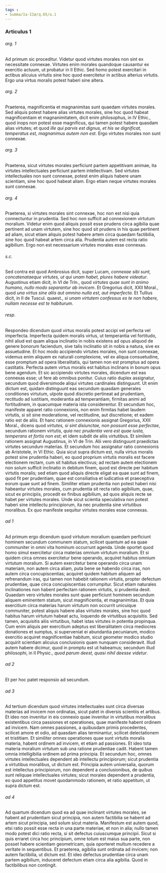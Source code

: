 ```yaml
---
tags : 
- Summa/Ia-IIæ/q.65/a.1
---
```


### Articulus 1

###### arg. 1
Ad primum sic proceditur. Videtur quod virtutes morales non sint ex necessitate connexae. Virtutes enim morales quandoque causantur ex exercitio actuum, ut probatur in II Ethic. Sed homo potest exercitari in actibus alicuius virtutis sine hoc quod exercitetur in actibus alterius virtutis. Ergo una virtus moralis potest haberi sine altera.

###### arg. 2
Praeterea, magnificentia et magnanimitas sunt quaedam virtutes morales. Sed aliquis potest habere alias virtutes morales, sine hoc quod habeat magnificentiam et magnanimitatem, dicit enim philosophus, in IV Ethic., quod inops non potest esse magnificus, qui tamen potest habere quasdam alias virtutes; et quod *ille qui parvis est dignus, et his se dignificat, temperatus est, magnanimus autem non est*. Ergo virtutes morales non sunt connexae.

###### arg. 3
Praeterea, sicut virtutes morales perficiunt partem appetitivam animae, ita virtutes intellectuales perficiunt partem intellectivam. Sed virtutes intellectuales non sunt connexae, potest enim aliquis habere unam scientiam, sine hoc quod habeat aliam. Ergo etiam neque virtutes morales sunt connexae.

###### arg. 4
Praeterea, si virtutes morales sint connexae, hoc non est nisi quia connectuntur in prudentia. Sed hoc non sufficit ad connexionem virtutum moralium. Videtur enim quod aliquis possit esse prudens circa agibilia quae pertinent ad unam virtutem, sine hoc quod sit prudens in his quae pertinent ad aliam, sicut etiam aliquis potest habere artem circa quaedam factibilia, sine hoc quod habeat artem circa alia. Prudentia autem est recta ratio agibilium. Ergo non est necessarium virtutes morales esse connexas.

###### s.c.
Sed contra est quod Ambrosius dicit, super Lucam, *connexae sibi sunt, concatenataeque virtutes, ut qui unam habet, plures habere videatur*. Augustinus etiam dicit, in VI de Trin., quod *virtutes quae sunt in animo humano, nullo modo separantur ab invicem*. Et Gregorius dicit, XXII Moral., quod *una virtus sine aliis aut omnino nulla est, aut imperfecta*. Et Tullius dicit, in II de Tuscul. quaest., *si unam virtutem confessus es te non habere, nullam necesse est te habiturum*.

###### resp.
Respondeo dicendum quod virtus moralis potest accipi vel perfecta vel imperfecta. Imperfecta quidem moralis virtus, ut temperantia vel fortitudo, nihil aliud est quam aliqua inclinatio in nobis existens ad opus aliquod de genere bonorum faciendum, sive talis inclinatio sit in nobis a natura, sive ex assuetudine. Et hoc modo accipiendo virtutes morales, non sunt connexae, videmus enim aliquem ex naturali complexione, vel ex aliqua consuetudine, esse promptum ad opera liberalitatis, qui tamen non est promptus ad opera castitatis. Perfecta autem virtus moralis est habitus inclinans in bonum opus bene agendum. Et sic accipiendo virtutes morales, dicendum est eas connexas esse; ut fere ab omnibus ponitur. Cuius ratio duplex assignatur, secundum quod diversimode aliqui virtutes cardinales distinguunt. Ut enim dictum est, quidam distinguunt eas secundum quasdam generales conditiones virtutum, utpote quod discretio pertineat ad prudentiam, rectitudo ad iustitiam, moderantia ad temperantiam, firmitas animi ad fortitudinem, in quacumque materia ista considerentur. Et secundum hoc, manifeste apparet ratio connexionis, non enim firmitas habet laudem virtutis, si sit sine moderatione, vel rectitudine, aut discretione; et eadem ratio est de aliis. Et hanc rationem connexionis assignat Gregorius, XXII Moral., dicens quod *virtutes, si sint disiunctae, non possunt esse perfectae*, secundum rationem virtutis, *quia nec prudentia vera est quae iusta, temperans et fortis non est*; et idem subdit de aliis virtutibus. Et similem rationem assignat Augustinus, in VI de Trin. Alii vero distinguunt praedictas virtutes secundum materias. Et secundum hoc assignatur ratio connexionis ab Aristotele, in VI Ethic. Quia sicut supra dictum est, nulla virtus moralis potest sine prudentia haberi, eo quod proprium virtutis moralis est facere electionem rectam, cum sit habitus electivus; ad rectam autem electionem non solum sufficit inclinatio in debitum finem, quod est directe per habitum virtutis moralis; sed etiam quod aliquis directe eligat ea quae sunt ad finem, quod fit per prudentiam, quae est consiliativa et iudicativa et praeceptiva eorum quae sunt ad finem. Similiter etiam prudentia non potest haberi nisi habeantur virtutes morales, cum prudentia sit recta ratio agibilium, quae, sicut ex principiis, procedit ex finibus agibilium, ad quos aliquis recte se habet per virtutes morales. Unde sicut scientia speculativa non potest haberi sine intellectu principiorum, ita nec prudentia sine virtutibus moralibus. Ex quo manifeste sequitur virtutes morales esse connexas.

###### ad 1
Ad primum ergo dicendum quod virtutum moralium quaedam perficiunt hominem secundum communem statum, scilicet quantum ad ea quae communiter in omni vita hominum occurrunt agenda. Unde oportet quod homo simul exercitetur circa materias omnium virtutum moralium. Et si quidem circa omnes exercitetur bene operando, acquiret habitus omnium virtutum moralium. Si autem exercitetur bene operando circa unam materiam, non autem circa aliam, puta bene se habendo circa iras, non autem circa concupiscentias; acquiret quidem habitum aliquem ad refrenandum iras, qui tamen non habebit rationem virtutis, propter defectum prudentiae, quae circa concupiscentias corrumpitur. Sicut etiam naturales inclinationes non habent perfectam rationem virtutis, si prudentia desit. Quaedam vero virtutes morales sunt quae perficiunt hominem secundum aliquem eminentem statum, sicut magnificentia, et magnanimitas. Et quia exercitium circa materias harum virtutum non occurrit unicuique communiter, potest aliquis habere alias virtutes morales, sine hoc quod habitus harum virtutum habeat actu, loquendo de virtutibus acquisitis. Sed tamen, acquisitis aliis virtutibus, habet istas virtutes in potentia propinqua. Cum enim aliquis per exercitium adeptus est liberalitatem circa mediocres donationes et sumptus, si superveniat ei abundantia pecuniarum, modico exercitio acquiret magnificentiae habitum, sicut geometer modico studio acquirit scientiam alicuius conclusionis quam nunquam consideravit. Illud autem habere dicimur, quod in promptu est ut habeamus; secundum illud philosophi, in II Physic., *quod parum deest, quasi nihil deesse videtur*.

###### ad 2
Et per hoc patet responsio ad secundum.

###### ad 3
Ad tertium dicendum quod virtutes intellectuales sunt circa diversas materias ad invicem non ordinatas, sicut patet in diversis scientiis et artibus. Et ideo non invenitur in eis connexio quae invenitur in virtutibus moralibus existentibus circa passiones et operationes, quae manifeste habent ordinem ad invicem. Nam omnes passiones, a quibusdam primis procedentes, scilicet amore et odio, ad quasdam alias terminantur, scilicet delectationem et tristitiam. Et similiter omnes operationes quae sunt virtutis moralis materia, habent ordinem ad invicem, et etiam ad passiones. Et ideo tota materia moralium virtutum sub una ratione prudentiae cadit. Habent tamen omnia intelligibilia ordinem ad prima principia. Et secundum hoc, omnes virtutes intellectuales dependent ab intellectu principiorum; sicut prudentia a virtutibus moralibus, ut dictum est. Principia autem universalia, quorum est intellectus principiorum, non dependent a conclusionibus, de quibus sunt reliquae intellectuales virtutes; sicut morales dependent a prudentia, eo quod appetitus movet quodammodo rationem, et ratio appetitum, ut supra dictum est.

###### ad 4
Ad quartum dicendum quod ea ad quae inclinant virtutes morales, se habent ad prudentiam sicut principia, non autem factibilia se habent ad artem sicut principia, sed solum sicut materia. Manifestum est autem quod, etsi ratio possit esse recta in una parte materiae, et non in alia; nullo tamen modo potest dici ratio recta, si sit defectus cuiuscumque principii. Sicut si quis erraret circa hoc principium, omne totum est maius sua parte, non posset habere scientiam geometricam, quia oporteret multum recedere a veritate in sequentibus. Et praeterea, agibilia sunt ordinata ad invicem; non autem factibilia, ut dictum est. Et ideo defectus prudentiae circa unam partem agibilium, induceret defectum etiam circa alia agibilia. Quod in factibilibus non contingit.


